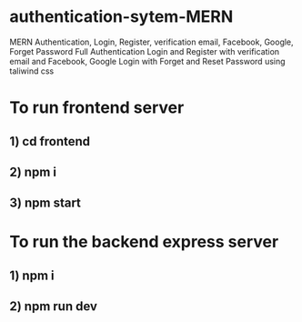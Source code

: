 # authentication-sytem-MERN
MERN Authentication, Login, Register, verification email, Facebook, Google, Forget Password
Full Authentication  Login and Register with verification email and Facebook, Google Login with Forget and Reset Password using taliwind css

# To run frontend server
## 1) cd frontend
## 2) npm i
## 3) npm start

# To run the backend express server
## 1) npm i
## 2) npm run dev

